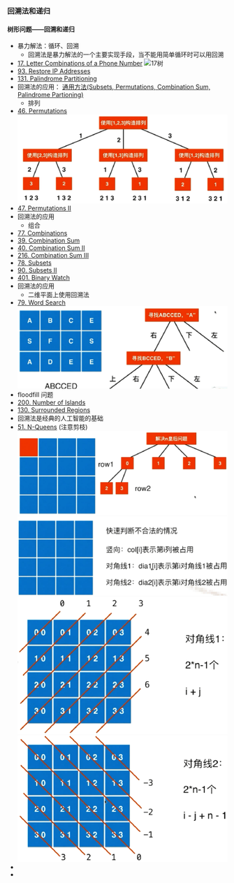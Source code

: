 ### 回溯法和递归

#### 树形问题——回溯和递归
- 暴力解法：循环、回溯
    - 回溯法是暴力解法的一个主要实现手段，当不能用简单循环时可以用回溯
- [17. Letter Combinations of a Phone Number](https://leetcode.com/problems/letter-combinations-of-a-phone-number/)
![17树](17树.png)
- [93. Restore IP Addresses](https://leetcode.com/problems/restore-ip-addresses/)
- [131. Palindrome Partitioning](https://leetcode.com/problems/palindrome-partitioning/)
- 回溯法的应用： [通用方法(Subsets, Permutations, Combination Sum, Palindrome Partioning)]("https://leetcode.com/problems/permutations/discuss/18239/A-general-approach-to-backtracking-questions-in-Java-(Subsets-Permutations-Combination-Sum-Palindrome-Partioning)")
    - 排列
- [46. Permutations](https://leetcode.com/problems/permutations/)
![46排列](46排列.png)
- [47. Permutations II](https://leetcode.com/problems/permutations-ii/)
- 回溯法的应用
    - 组合
- [77. Combinations](https://leetcode.com/problems/combinations/)
- [39. Combination Sum](https://leetcode.com/problems/combination-sum/)
- [40. Combination Sum II](https://leetcode.com/problems/combination-sum-ii/)
- [216. Combination Sum III](https://leetcode.com/problems/combination-sum-iii/)
- [78. Subsets](https://leetcode.com/problems/subsets/)
- [90. Subsets II](https://leetcode.com/problems/subsets-ii/)
- [401. Binary Watch](https://leetcode.com/problems/binary-watch/)
- 回溯法的应用
    - 二维平面上使用回溯法
- [79. Word Search](https://leetcode.com/problems/word-search/)
![79. Word Search](WordSearch.png)
- floodfill 问题
- [200. Number of Islands](https://leetcode.com/problems/number-of-islands/)
- [130. Surrounded Regions](https://leetcode.com/problems/surrounded-regions/)
- 回溯法是经典的人工智能的基础
- [51. N-Queens](https://leetcode.com/problems/n-queens/) (注意剪枝)
![nqueue](nqueue.png)
![8皇后](8queue1.png)
![8皇后](8queue2.png)
![8皇后](8queue3.png)
- []()
- []()


